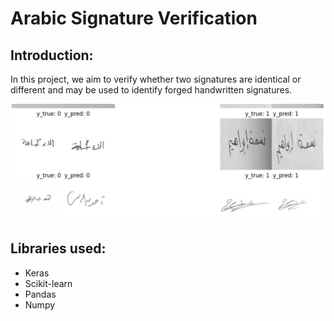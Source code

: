 # Arabic Signature Verification

## Introduction:

In this project, we aim to verify whether two signatures are
identical or different and may be used to identify forged handwritten signatures.

![image](images/Results.JPG)

## Libraries used:

- Keras
- Scikit-learn
- Pandas
- Numpy

